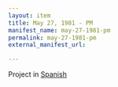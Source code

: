 ```yaml
---
layout: item
title: May 27, 1981 - PM
manifest_name: may-27-1981-pm
permalink: may-27-1981-pm
external_manifest_url: 

---
```

<!-- Add an essay or interpretive material below this line,
using HTML or markdown.  Do not modify this file above this line -->
Project in <a href="https://hipstas.github.io/radio-venceremos-espanol/27-de-mayo-1981-pm">Spanish</a>
